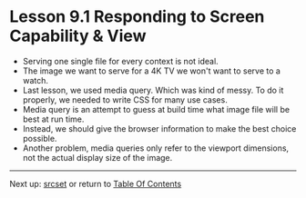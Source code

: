 # Lesson 9.1 Responding to Screen Capability & View

- Serving one single file for every context is not ideal.
- The image we want to serve for a 4K TV we won't want to serve to a watch. 
- Last lesson, we used media query. Which was kind of messy. To do it properly, we needed to write CSS for many use cases.
- Media query is an attempt to guess at build time what image file will be best at run time. 
- Instead, we should give the browser information to make the best choice possible.
- Another problem, media queries only refer to the viewport dimensions, not the actual display size of the image.

- - -
Next up: [srcset](ND024_Part2_Lesson09_02.md) or return to [Table Of Contents](./ND024_TableOfContents.md)
